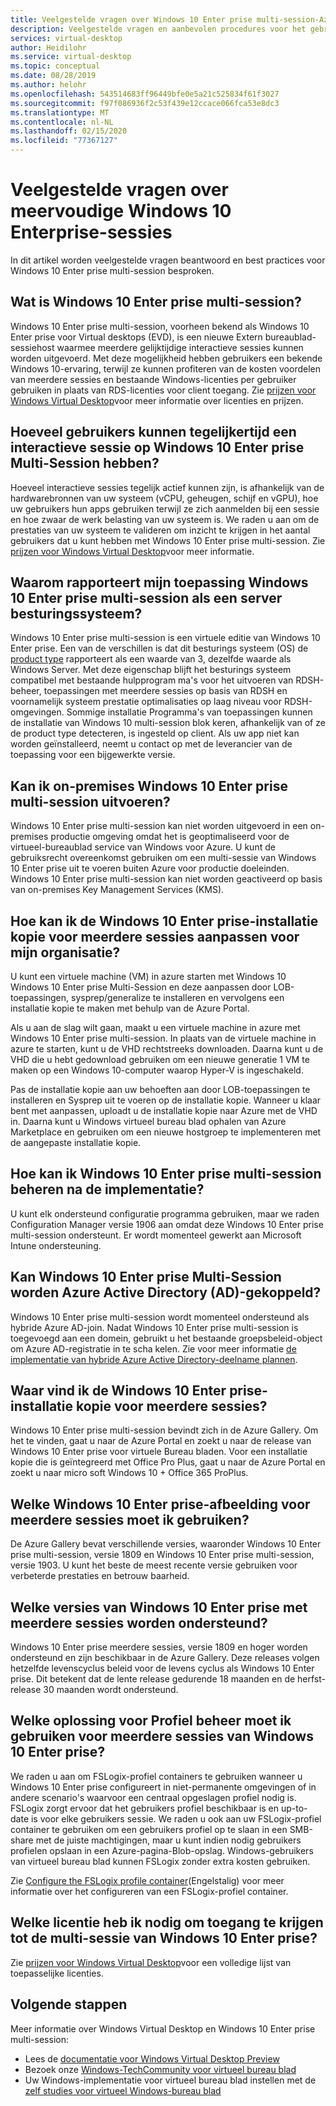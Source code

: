 ```yaml
---
title: Veelgestelde vragen over Windows 10 Enter prise multi-session-Azure
description: Veelgestelde vragen en aanbevolen procedures voor het gebruik van Windows 10 Enter prise multi-session voor virtueel bureau blad van Windows.
services: virtual-desktop
author: Heidilohr
ms.service: virtual-desktop
ms.topic: conceptual
ms.date: 08/28/2019
ms.author: helohr
ms.openlocfilehash: 543514683ff96449bfe0e5a21c525834f61f3027
ms.sourcegitcommit: f97f086936f2c53f439e12ccace066fca53e8dc3
ms.translationtype: MT
ms.contentlocale: nl-NL
ms.lasthandoff: 02/15/2020
ms.locfileid: "77367127"
---
```

# <a name="windows-10-enterprise-multi-session-faq"></a>Veelgestelde vragen over meervoudige Windows 10 Enterprise-sessies

In dit artikel worden veelgestelde vragen beantwoord en best practices voor Windows 10 Enter prise multi-session besproken.
 
## <a name="what-is-windows-10-enterprise-multi-session"></a>Wat is Windows 10 Enter prise multi-session? 

Windows 10 Enter prise multi-session, voorheen bekend als Windows 10 Enter prise voor Virtual desktops (EVD), is een nieuwe Extern bureaublad-sessiehost waarmee meerdere gelijktijdige interactieve sessies kunnen worden uitgevoerd. Met deze mogelijkheid hebben gebruikers een bekende Windows 10-ervaring, terwijl ze kunnen profiteren van de kosten voordelen van meerdere sessies en bestaande Windows-licenties per gebruiker gebruiken in plaats van RDS-licenties voor client toegang. Zie [prijzen voor Windows Virtual Desktop](https://azure.microsoft.com/pricing/details/virtual-desktop/)voor meer informatie over licenties en prijzen. 
 
## <a name="how-many-users-can-simultaneously-have-an-interactive-session-on-windows-10-enterprise-multi-session"></a>Hoeveel gebruikers kunnen tegelijkertijd een interactieve sessie op Windows 10 Enter prise Multi-Session hebben?

Hoeveel interactieve sessies tegelijk actief kunnen zijn, is afhankelijk van de hardwarebronnen van uw systeem (vCPU, geheugen, schijf en vGPU), hoe uw gebruikers hun apps gebruiken terwijl ze zich aanmelden bij een sessie en hoe zwaar de werk belasting van uw systeem is. We raden u aan om de prestaties van uw systeem te valideren om inzicht te krijgen in het aantal gebruikers dat u kunt hebben met Windows 10 Enter prise multi-session. Zie [prijzen voor Windows Virtual Desktop](https://azure.microsoft.com/pricing/details/virtual-desktop/)voor meer informatie. 
 
## <a name="why-does-my-application-report-windows-10-enterprise-multi-session-as-a-server-operating-system"></a>Waarom rapporteert mijn toepassing Windows 10 Enter prise multi-session als een server besturingssysteem?

Windows 10 Enter prise multi-session is een virtuele editie van Windows 10 Enter prise. Een van de verschillen is dat dit besturings systeem (OS) de [product type](/windows/desktop/cimwin32prov/win32-operatingsystem/) rapporteert als een waarde van 3, dezelfde waarde als Windows Server. Met deze eigenschap blijft het besturings systeem compatibel met bestaande hulpprogram ma's voor het uitvoeren van RDSH-beheer, toepassingen met meerdere sessies op basis van RDSH en voornamelijk systeem prestatie optimalisaties op laag niveau voor RDSH-omgevingen. Sommige installatie Programma's van toepassingen kunnen de installatie van Windows 10 multi-session blok keren, afhankelijk van of ze de product type detecteren, is ingesteld op client. Als uw app niet kan worden geïnstalleerd, neemt u contact op met de leverancier van de toepassing voor een bijgewerkte versie. 
 
## <a name="can-i-run-windows-10-enterprise-multi-session-on-premises"></a>Kan ik on-premises Windows 10 Enter prise multi-session uitvoeren?

Windows 10 Enter prise multi-session kan niet worden uitgevoerd in een on-premises productie omgeving omdat het is geoptimaliseerd voor de virtueel-bureaublad service van Windows voor Azure. U kunt de gebruiksrecht overeenkomst gebruiken om een multi-sessie van Windows 10 Enter prise uit te voeren buiten Azure voor productie doeleinden. Windows 10 Enter prise multi-session kan niet worden geactiveerd op basis van on-premises Key Management Services (KMS).
 
## <a name="how-do-i-customize-the-windows-10-enterprise-multi-session-image-for-my-organization"></a>Hoe kan ik de Windows 10 Enter prise-installatie kopie voor meerdere sessies aanpassen voor mijn organisatie?

U kunt een virtuele machine (VM) in azure starten met Windows 10 Windows 10 Enter prise Multi-Session en deze aanpassen door LOB-toepassingen, sysprep/generalize te installeren en vervolgens een installatie kopie te maken met behulp van de Azure Portal.  
 
Als u aan de slag wilt gaan, maakt u een virtuele machine in azure met Windows 10 Enter prise multi-session. In plaats van de virtuele machine in azure te starten, kunt u de VHD rechtstreeks downloaden. Daarna kunt u de VHD die u hebt gedownload gebruiken om een nieuwe generatie 1 VM te maken op een Windows 10-computer waarop Hyper-V is ingeschakeld.

Pas de installatie kopie aan uw behoeften aan door LOB-toepassingen te installeren en Sysprep uit te voeren op de installatie kopie. Wanneer u klaar bent met aanpassen, uploadt u de installatie kopie naar Azure met de VHD in. Daarna kunt u Windows virtueel bureau blad ophalen van Azure Marketplace en gebruiken om een nieuwe hostgroep te implementeren met de aangepaste installatie kopie.
 
## <a name="how-do-i-manage-windows-10-enterprise-multi-session-after-deployment"></a>Hoe kan ik Windows 10 Enter prise multi-session beheren na de implementatie?

U kunt elk ondersteund configuratie programma gebruiken, maar we raden Configuration Manager versie 1906 aan omdat deze Windows 10 Enter prise multi-session ondersteunt. Er wordt momenteel gewerkt aan Microsoft Intune ondersteuning.
 
## <a name="can-windows-10-enterprise-multi-session-be-azure-active-directory-ad-joined"></a>Kan Windows 10 Enter prise Multi-Session worden Azure Active Directory (AD)-gekoppeld?

Windows 10 Enter prise multi-session wordt momenteel ondersteund als hybride Azure AD-join. Nadat Windows 10 Enter prise multi-session is toegevoegd aan een domein, gebruikt u het bestaande groepsbeleid-object om Azure AD-registratie in te scha kelen. Zie voor meer informatie [de implementatie van hybride Azure Active Directory-deelname plannen](../active-directory/devices/hybrid-azuread-join-plan.md).
 
## <a name="where-can-i-find-the-windows-10-enterprise-multi-session-image"></a>Waar vind ik de Windows 10 Enter prise-installatie kopie voor meerdere sessies?

Windows 10 Enter prise multi-session bevindt zich in de Azure Gallery. Om het te vinden, gaat u naar de Azure Portal en zoekt u naar de release van Windows 10 Enter prise voor virtuele Bureau bladen. Voor een installatie kopie die is geïntegreerd met Office Pro Plus, gaat u naar de Azure Portal en zoekt u naar micro soft Windows 10 + Office 365 ProPlus.

## <a name="which-windows-10-enterprise-multi-session-image-should-i-use"></a>Welke Windows 10 Enter prise-afbeelding voor meerdere sessies moet ik gebruiken?

De Azure Gallery bevat verschillende versies, waaronder Windows 10 Enter prise multi-session, versie 1809 en Windows 10 Enter prise multi-session, versie 1903. U kunt het beste de meest recente versie gebruiken voor verbeterde prestaties en betrouw baarheid.
 
## <a name="which-windows-10-enterprise-multi-session-versions-are-supported"></a>Welke versies van Windows 10 Enter prise met meerdere sessies worden ondersteund?

Windows 10 Enter prise meerdere sessies, versie 1809 en hoger worden ondersteund en zijn beschikbaar in de Azure Gallery. Deze releases volgen hetzelfde levenscyclus beleid voor de levens cyclus als Windows 10 Enter prise. Dit betekent dat de lente release gedurende 18 maanden en de herfst-release 30 maanden wordt ondersteund.
 
## <a name="which-profile-management-solution-should-i-use-for-windows-10-enterprise-multi-session"></a>Welke oplossing voor Profiel beheer moet ik gebruiken voor meerdere sessies van Windows 10 Enter prise?

We raden u aan om FSLogix-profiel containers te gebruiken wanneer u Windows 10 Enter prise configureert in niet-permanente omgevingen of in andere scenario's waarvoor een centraal opgeslagen profiel nodig is. FSLogix zorgt ervoor dat het gebruikers profiel beschikbaar is en up-to-date is voor elke gebruikers sessie. We raden u ook aan uw FSLogix-profiel container te gebruiken om een gebruikers profiel op te slaan in een SMB-share met de juiste machtigingen, maar u kunt indien nodig gebruikers profielen opslaan in een Azure-pagina-Blob-opslag. Windows-gebruikers van virtueel bureau blad kunnen FSLogix zonder extra kosten gebruiken.
 
Zie [Configure the FSLogix profile container](create-host-pools-user-profile.md#configure-the-fslogix-profile-container)(Engelstalig) voor meer informatie over het configureren van een FSLogix-profiel container.  

## <a name="which-license-do-i-need-to-access-windows-10-enterprise-multi-session"></a>Welke licentie heb ik nodig om toegang te krijgen tot de multi-sessie van Windows 10 Enter prise?

Zie [prijzen voor Windows Virtual Desktop](https://azure.microsoft.com/pricing/details/virtual-desktop/)voor een volledige lijst van toepasselijke licenties.
 
## <a name="next-steps"></a>Volgende stappen

Meer informatie over Windows Virtual Desktop en Windows 10 Enter prise multi-session:

- Lees de [documentatie voor Windows Virtual Desktop Preview](overview.md)
- Bezoek onze [Windows-TechCommunity voor virtueel bureau blad](https://techcommunity.microsoft.com/t5/Windows-Virtual-Desktop/bd-p/WindowsVirtualDesktop)
- Uw Windows-implementatie voor virtueel bureau blad instellen met de [zelf studies voor virtueel Windows-bureau blad](tenant-setup-azure-active-directory.md)
